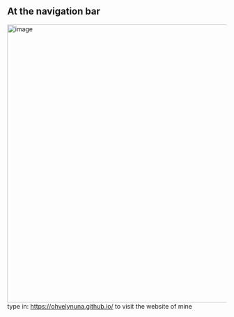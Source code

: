 ## At the navigation bar
<img width="640" alt="image" src="https://github.com/ohvelynuna/asoro-git.github.io/assets/132867898/9830037a-afc2-4467-98ea-d3c0e8e0019c">
<br>
type in: <a href="https://asoro-git.github.io/" target="_blank" rel="noopener noreferrer">https://ohvelynuna.github.io/</a>
to visit the website of mine
